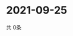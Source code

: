 # 2021-09-25
  共 0条

  <!-- BEGIN -->
  <!-- 最后更新时间Sat Sep 25 2021 16:04:34 GMT+0000 (Coordinated Universal Time) -->
  
  <!-- END -->
  
  